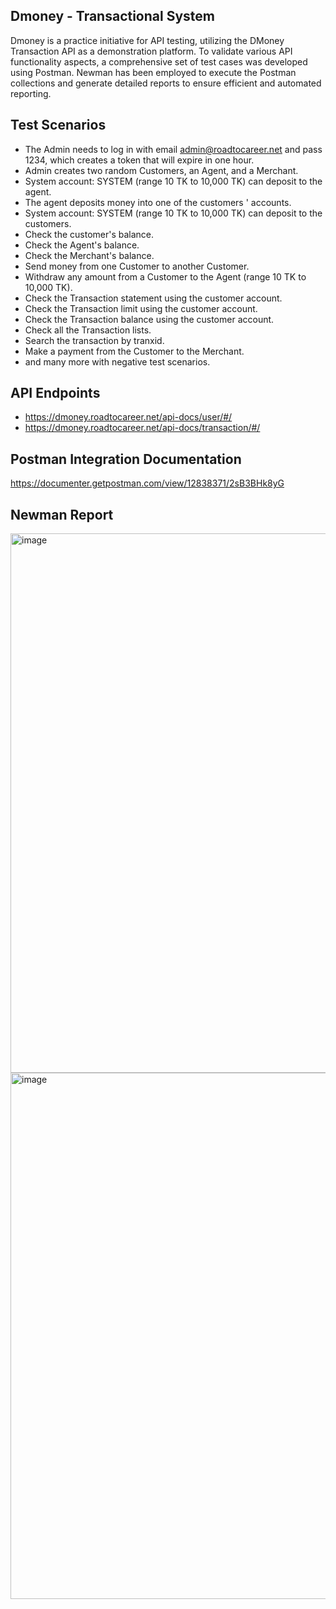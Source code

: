 ## Dmoney - Transactional System

Dmoney is a practice initiative for API testing, utilizing the DMoney Transaction API as a demonstration platform. To validate various API functionality aspects, a comprehensive set of test cases was developed using Postman. Newman has been employed to execute the Postman collections and generate detailed reports to ensure efficient and automated reporting.

## Test Scenarios

- The Admin needs to log in with email admin@roadtocareer.net and pass 1234, which creates a token that will expire in one hour.
- Admin creates two random Customers, an Agent, and a Merchant.
- System account: SYSTEM (range 10 TK to 10,000 TK) can deposit to the agent.
- The agent deposits money into one of the customers ' accounts.
- System account: SYSTEM (range 10 TK to 10,000 TK) can deposit to the customers.
- Check the customer's balance.
- Check the Agent's balance.
- Check the Merchant's balance.
- Send money from one Customer to another Customer.
- Withdraw any amount from a Customer to the Agent (range 10 TK to 10,000 TK).
- Check the Transaction statement using the customer account.
- Check the Transaction limit using the customer account.
- Check the Transaction balance using the customer account.
- Check all the Transaction lists.
- Search the transaction by tranxid.
- Make a payment from the Customer to the Merchant.
- and many more with negative test scenarios.

## API Endpoints

- https://dmoney.roadtocareer.net/api-docs/user/#/
- https://dmoney.roadtocareer.net/api-docs/transaction/#/

## Postman Integration Documentation

https://documenter.getpostman.com/view/12838371/2sB3BHk8yG

## Newman Report

<img width="917" height="863" alt="image" src="https://github.com/user-attachments/assets/4204f0d7-d4a3-4d27-99f5-eb70359a426e" />
<img width="917" height="842" alt="image" src="https://github.com/user-attachments/assets/24ed6e0d-693f-484a-a686-1eb074ce8d8c" />
